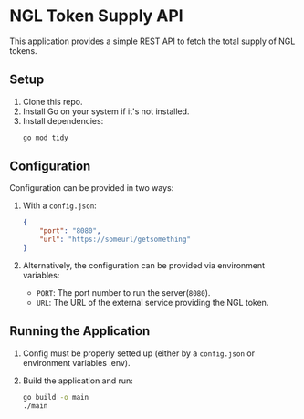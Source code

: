 # NGL Token Supply API

This application provides a simple REST API to fetch the total supply of NGL tokens.

## Setup

1. Clone this repo.
2. Install Go on your system if it's not installed.
3. Install dependencies:
    ```bash
    go mod tidy
    ```

## Configuration

Configuration can be provided in two ways:

1. With a `config.json`:
    ```json
    {
        "port": "8080",
        "url": "https://someurl/getsomething"
    }
    ```

2. Alternatively, the configuration can be provided via environment variables:
    - `PORT`: The port number to run the server(`8080`).
    - `URL`: The URL of the external service providing the NGL token.

## Running the Application

1. Config must be properly setted up (either by a `config.json` or environment variables .env).
2. Build the application and run:

   ```bash
   go build -o main
   ./main
   ```
